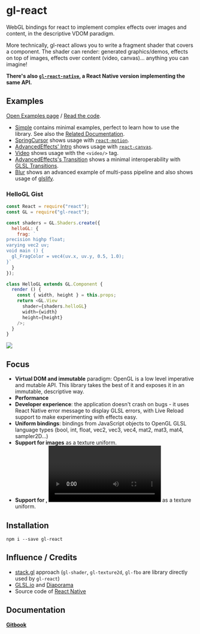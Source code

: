 # gl-react

WebGL bindings for react to implement complex effects over images and content, in the descriptive VDOM paradigm.

More technically, gl-react allows you to write a fragment shader that covers a component. The shader can render: generated graphics/demos, effects on top of images, effects over content (video, canvas)... anything you can imagine!

**There's also [`gl-react-native`](https://github.com/ProjectSeptemberInc/gl-react-native), a React Native version implementing the same API.**

## Examples

[Open Examples page](http://projectseptemberinc.github.io/gl-react/) / [Read the code](https://github.com/ProjectSeptemberInc/gl-react/tree/master/Examples).

- [Simple](https://github.com/ProjectSeptemberInc/gl-react/tree/master/Examples/Simple) contains minimal examples, perfect to learn how to use the library. See also the [Related Documentation](http://projectseptemberinc.gitbooks.io/gl-react/content/).
- [SpringCursor](https://github.com/ProjectSeptemberInc/gl-react/tree/master/Examples/SpringCursor/index.js) shows usage with [`react-motion`](https://github.com/chenglou/react-motion).
- [AdvancedEffects' Intro](https://github.com/ProjectSeptemberInc/gl-react/blob/master/Examples/AdvancedEffects/src/Intro.js) shows usage with [`react-canvas`](https://github.com/Flipboard/react-canvas).
- [Video](https://github.com/ProjectSeptemberInc/gl-react/blob/master/Examples/Video/index.js) shows usage with the `<video/>` tag.
- [AdvancedEffects's Transition](https://github.com/ProjectSeptemberInc/gl-react/blob/master/Examples/AdvancedEffects/src/Transition.js) shows a minimal interoperability with [GLSL Transitions](http://transitions.glsl.io/).
- [Blur](https://github.com/ProjectSeptemberInc/gl-react/blob/master/Examples/Blur/) shows an advanced example of multi-pass pipeline and also shows usage of [glslify](https://github.com/stackgl/glslify).

### HelloGL Gist

```js
const React = require("react");
const GL = require("gl-react");

const shaders = GL.Shaders.create({
  helloGL: {
    frag: `
precision highp float;
varying vec2 uv;
void main () {
  gl_FragColor = vec4(uv.x, uv.y, 0.5, 1.0);
}`
  }
});

class HelloGL extends GL.Component {
  render () {
    const { width, height } = this.props;
    return <GL.View
      shader={shaders.helloGL}
      width={width}
      height={height}
    />;
  }
}
```

![](https://cloud.githubusercontent.com/assets/211411/9386550/432492c6-475c-11e5-9328-f3d5187298c1.jpg)

## Focus

- **Virtual DOM and immutable** paradigm: OpenGL is a low level imperative and mutable API. This library takes the best of it and exposes it in an immutable, descriptive way.
- **Performance**
- **Developer experience**: the application doesn't crash on bugs - it uses React Native error message to display GLSL errors, with Live Reload support to make experimenting with effects easy.
- **Uniform bindings**: bindings from JavaScript objects to OpenGL GLSL language types (bool, int, float, vec2, vec3, vec4, mat2, mat3, mat4, sampler2D...)
- **Support for images** as a texture uniform.
- **Support for <canvas>, <video>** as a texture uniform.


## Installation

```
npm i --save gl-react
```

## Influence / Credits

- [stack.gl](http://stack.gl/) approach (`gl-shader`, `gl-texture2d`, `gl-fbo` are library directly used by `gl-react`)
- [GLSL.io](http://glsl.io/) and [Diaporama](https://github.com/gre/diaporama)
- Source code of [React Native](https://github.com/facebook/react-native)


## Documentation

[**Gitbook**](http://projectseptemberinc.gitbooks.io/gl-react/content/)
